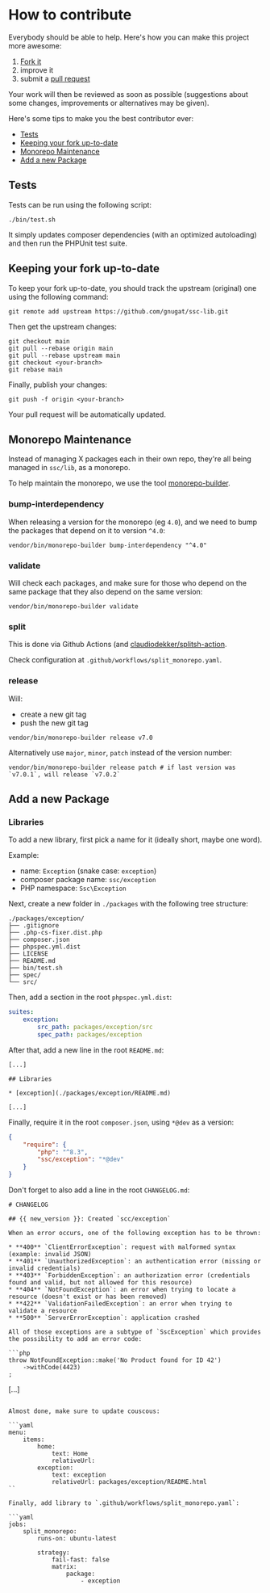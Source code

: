 # How to contribute

Everybody should be able to help. Here's how you can make this project more
awesome:

1. [Fork it](https://github.com/gnugat/ssc-lib/fork_select)
2. improve it
3. submit a [pull request](https://help.github.com/articles/creating-a-pull-request)

Your work will then be reviewed as soon as possible (suggestions about some
changes, improvements or alternatives may be given).

Here's some tips to make you the best contributor ever:

* [Tests](#tests)
* [Keeping your fork up-to-date](#keeping-your-fork-up-to-date)
* [Monorepo Maintenance](#monorepo-maintainance)
* [Add a new Package](#add-a-new-package)

## Tests

Tests can be run using the following script:

```console
./bin/test.sh
```

It simply updates composer dependencies (with an optimized autoloading) and then
run the PHPUnit test suite.

## Keeping your fork up-to-date

To keep your fork up-to-date, you should track the upstream (original) one
using the following command:

```console
git remote add upstream https://github.com/gnugat/ssc-lib.git
```

Then get the upstream changes:

```console
git checkout main
git pull --rebase origin main
git pull --rebase upstream main
git checkout <your-branch>
git rebase main
```

Finally, publish your changes:

```console
git push -f origin <your-branch>
```

Your pull request will be automatically updated.

## Monorepo Maintenance

Instead of managing X packages each in their own repo, they're all being managed in `ssc/lib`, as a monorepo.

To help maintain the monorepo, we use the tool [monorepo-builder](https://github.com/symplify/monorepo-builder).

### bump-interdependency

When releasing a version for the monorepo (eg `4.0`), and we need to bump the packages that depend on it to version `^4.0`:

```console
vendor/bin/monorepo-builder bump-interdependency "^4.0"
```

### validate

Will check each packages, and make sure for those who depend on the same package that they also depend on the same version:

```console
vendor/bin/monorepo-builder validate
```

### split

This is done via Github Actions (and [claudiodekker/splitsh-action](https://github.com/claudiodekker/splitsh-action).

Check configuration at `.github/workflows/split_monorepo.yaml`.

### release

Will:

* create a new git tag
* push the new git tag

```console
vendor/bin/monorepo-builder release v7.0
```

Alternatively use `major`, `minor`, `patch` instead of the version number:

```console
vendor/bin/monorepo-builder release patch # if last version was `v7.0.1`, will release `v7.0.2`
```

## Add a new Package

### Libraries

To add a new library, first pick a name for it (ideally short, maybe one word).

Example:

* name: `Exception` (snake case: `exception`)
* composer package name: `ssc/exception`
* PHP namespace: `Ssc\Exception`

Next, create a new folder in `./packages` with the following tree structure:

```
./packages/exception/
├── .gitignore
├── .php-cs-fixer.dist.php
├── composer.json
├── phpspec.yml.dist
├── LICENSE
├── README.md
├── bin/test.sh
├── spec/
└── src/
```

Then, add a section in the root `phpspec.yml.dist`:

```yaml
suites:
    exception:
        src_path: packages/exception/src
        spec_path: packages/exception
```

After that, add a new line in the root `README.md`:

```
[...]

## Libraries

* [exception](./packages/exception/README.md)

[...]
```
Finally, require it in the root `composer.json`, using `*@dev` as a version:

```json
{
    "require": {
        "php": "^8.3",
        "ssc/exception": "*@dev"
    }
}
```

Don't forget to also add a line in the root `CHANGELOG.md`:

```
# CHANGELOG

## {{ new_version }}: Created `scc/exception`

When an error occurs, one of the following exception has to be thrown:

* **400** `ClientErrorException`: request with malformed syntax (example: invalid JSON)
* **401** `UnauthorizedException`: an authentication error (missing or invalid credentials)
* **403** `ForbiddenException`: an authorization error (credentials found and valid, but not allowed for this resource)
* **404** `NotFoundException`: an error when trying to locate a resource (doesn't exist or has been removed)
* **422** `ValidationFailedException`: an error when trying to validate a resource
* **500** `ServerErrorException`: application crashed

All of those exceptions are a subtype of `SscException` which provides
the possibility to add an error code:

```php
throw NotFoundException::make('No Product found for ID 42')
    ->withCode(4423)
;
```

[...]
```

Almost done, make sure to update couscous:

```yaml
menu:
    items:
        home:
            text: Home
            relativeUrl:
        exception:
            text: exception
            relativeUrl: packages/exception/README.html
``

Finally, add library to `.github/workflows/split_monorepo.yaml`:

```yaml
jobs:
    split_monorepo:            
        runs-on: ubuntu-latest 

        strategy:
            fail-fast: false
            matrix:
                package:
                    - exception
```
